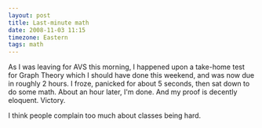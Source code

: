 ```yaml
---
layout: post
title: Last-minute math
date: 2008-11-03 11:15
timezone: Eastern
tags: math
---
```


As I was leaving for AVS this morning, I happened upon a take-home test for
Graph Theory which I should have done this weekend, and was now due in roughly
2 hours. I froze, panicked for about 5 seconds, then sat down to do some math.
About an hour later, I'm done. And my proof is decently eloquent. Victory.

I think people complain too much about classes being hard.
